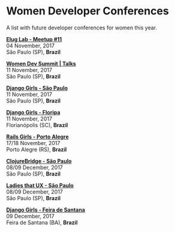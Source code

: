 # Women Developer Conferences

A list with future developer conferences for women this year.

[**Elug Lab - Meetup #11**](https://www.meetup.com/elug_sp/events/243230058)  
04 November, 2017  
São Paulo (SP), **Brazil**

[**Women Dev Summit | Talks**](https://www.facebook.com/events/1922536651293173/)  
11 November, 2017  
São Paulo (SP), **Brazil**

[**Django Girls - São Paulo**](https://djangogirls.org/saopaulo/)  
11 November, 2017  
São Paulo (SP), **Brazil**

[**Django Girls - Floripa**](https://www.facebook.com/DGFloripa/)  
11 November, 2017  
Florianópolis (SC), **Brazil**

[**Rails Girls - Porto Alegre**](https://www.facebook.com/railsgirlspoa/)  
17/18 November, 2017  
Porto Alegre (RS), **Brazil**

[**ClojureBridge - São Paulo**](http://www.clojurebridge.org/events/2017-12-08-sao-paulo)  
08/09 December, 2017  
São Paulo (SP), **Brazil**

[**Ladies that UX - São Paulo**](https://www.facebook.com/events/1710878575897208/)  
08/09 December, 2017  
São Paulo (SP), **Brazil**

[**Django Girls - Feira de Santana**](https://djangogirls.org/feiradesantana/)  
09 December, 2017  
Feira de Santana (BA), **Brazil**
